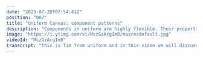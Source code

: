 ```yaml
---
date: "2023-07-20T07:54:41Z"
position: "007"
title: "Uniform Canvas: component patterns"
description: "Components in uniform are highly flexible. Their properties are easy to change, some are stylistic and some are data-driven. To make it easy for content editors, Uniform has released component patterns. Patterns allow architects to create new entities of components that connect to specific data sources or with pre-defined stylistic attributes. They can add overrides to particular fields, so content editors have content management flexibility but do not need to handle complex data binding themselves.\n\nLearn more at https://uniform.dev"
image: "https://i.ytimg.com/vi/MczGzArgIm8/maxresdefault.jpg"
videoId: "MczGzArgIm8"
transcript: "this is Tim from uniform and in this video we will discuss component patterns [Applause] [Music] components in uniform are highly flexible all their properties are easy to change and some of those are stylistic and some of them are more data driven so when we have a look at this hero component here you can actually say let's do the image to the left or change my copy a little bit and so due to this flexibility you can actually go highly deeply technical very fast because I could connect the title to a cmsa in the description to cmsb if I wanted to and so to make things a lot easier for your content editors we actually introduced component patterns and in these patterns you can say this is the setup of this component connected to this CMS and you are allowed to change these few Styles and of course what the content item in the CMS is and that makes things a lot easier so let's actually do that so this is our component here and let's hit save because I just set it up and then we go to Let's edit this definition so there's all the fields of the component that you can use right let's go and add a pattern of a combination of these fields that makes it easier to use for Content editors let's do a contentful connection so here now I can actually start having a look at what do I want my pattern to be you know what I want my image on the right I don't need a text above my title but my title itself needs to come from a CMS while I've already set up a data type two contentful ctas content types if you want to know how data types work there's another video in this series that explains it all so now I'm just going to select let's say this item and so we need to find the title in that item so you just go and there's the result of the API off contentful and you can select whatever you want here so you can imagine if you're a Content editor and you have to do this from scratch and you're not technical you don't even know what an API output is or a rest API this is quite challenging so when you create a pattern you can do this for the content editor and they can kind of just choose a curated list and then change the things that they need so let's also grab the image here and so now a few fields are Dynamic others I haven't touched yet so now you can go into overwrites and say these are the things you can change as content editors and a few things I don't want you to touch like the title or the description because it's Dynamic so I want the variant overrides like image Right image left and I also want to be able to add an eyebrow text and let's keep it at this for now and so all these properties are just from the uniform component starter kit if you build your own component you can use all your own properties this is completely agnostic and completely free to use in any way you like all right so let's go back to our home page and add our new component that we just created because when you create a component pattern it becomes a new entity so this is our initial hero and now let's add our new one there it is the hero for contentful you can see it's already connected to that item that I selected in there and So based on our overrides you can actually say well we overwrite we we gave an overwrite ability for the content so you can actually hit replace and say you know what I actually wanted this one and now this has become another item in contentful and the same fields are Dynamic right you cannot edit these now but certain things we can add it because you overwrite for the variant is still there so let's make it image left there's also an overwrite for the eyebrow text which you can now edit and because it's in uniform you can actually edit that inline which makes that really really special but specialty features comes from a dynamic item so it's not changeable and in this way you can kind of help content editors with a curated experience without going too deep into the tech but if they wanted to they can um now how about we add yet another hero pattern out of a list of latest blog posts because sometimes you might want a hero to highlight a blog post for example so let's go back to our component definition and just add another pattern that uses a combination of all these fields to show a latest blog post so we can just make another pattern and so now let's connect this title for example to my own articles and So currently this is giving me a list so I can kind of choose um so let's grab this one and select the title here and let's grab it's the same description and let's grab the image and how about for the eyebrow text we now connect it to let's say the date and as you see there's all these things now what we do want a certain amount of overwrite so let's allow the variation to be overwritten but not the content for this one just because I want to show you the different options um okay we're good we're just changing the the variation as content editors all right so let's go back to our home page and now add our new component because this again this is actually a pattern of a hero but we're actually making that a new entity so now we can see there's our block hero pattern and there it is so actually how about we set it to background image there it is and so the interesting bit here that's that not all content could always completely fit your design system like in this case the title is white and the image is a little light so if you give the option to do something like this or whatever you want um or default um that makes things really flexible and you can you know really work well in parallel with this because you can start content editing you can adopt your component and it just all works so this is what I wanted to show you about component patterns and if you now start to combine from our other videos the data types the loops the component patterns this is essentially the new way of content editing by being agnostic from all your external tools really having control over your design system and do it in a visual way cheers speak soon"
---
```



